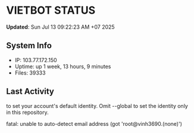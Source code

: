 # VIETBOT STATUS
**Updated**: Sun Jul 13 09:22:23 AM +07 2025

## System Info
- IP: 103.77.172.150
- Uptime: up 1 week, 13 hours, 9 minutes
- Files: 39333

## Last Activity

to set your account's default identity.
Omit --global to set the identity only in this repository.

fatal: unable to auto-detect email address (got 'root@vinh3690.(none)')
